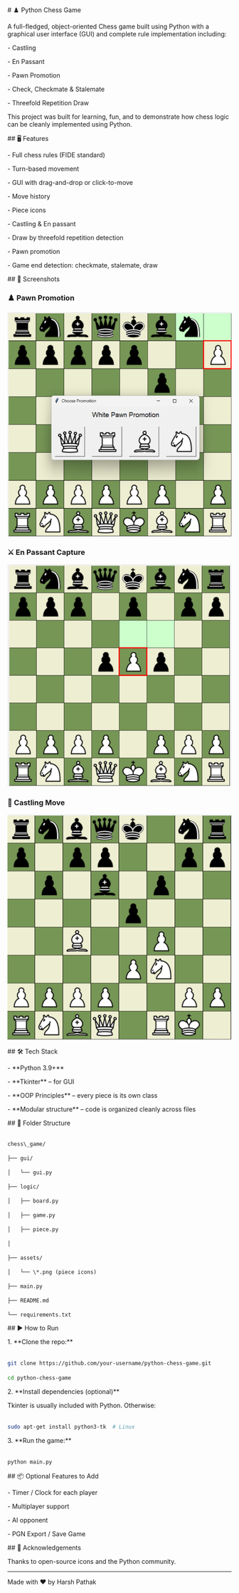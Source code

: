 \# ♟️ Python Chess Game



A full-fledged, object-oriented Chess game built using Python with a graphical user interface (GUI) and complete rule implementation including:



\- Castling

\- En Passant

\- Pawn Promotion

\- Check, Checkmate \& Stalemate

\- Threefold Repetition Draw



This project was built for learning, fun, and to demonstrate how chess logic can be cleanly implemented using Python.



\## 🖥️ Features



\- Full chess rules (FIDE standard)

\- Turn-based movement

\- GUI with drag-and-drop or click-to-move

\- Move history

\- Piece icons

\- Castling \& En passant

\- Draw by threefold repetition detection

\- Pawn promotion

\- Game end detection: checkmate, stalemate, draw



\## 📸 Screenshots



### ♟️ Pawn Promotion
![Pawn Promotion](assets/Promote_Pawn.png)

### ⚔️ En Passant Capture
![En Passant](assets/En-Passant.png)

### 🏰 Castling Move
![Castling](assets/Castling.png)



\## 🛠️ Tech Stack



\- \*\*Python 3.9+\*\*

\- \*\*Tkinter\*\* – for GUI

\- \*\*OOP Principles\*\* – every piece is its own class

\- \*\*Modular structure\*\* – code is organized cleanly across files



\## 📂 Folder Structure



```

chess\_game/

├── gui/

│   └── gui.py

├── logic/

│   ├── board.py

│   ├── game.py

│   ├── piece.py

│   

├── assets/

│   └── \*.png (piece icons)

├── main.py

├── README.md

└── requirements.txt

```



\## ▶️ How to Run



1\. \*\*Clone the repo:\*\*



```bash

git clone https://github.com/your-username/python-chess-game.git

cd python-chess-game

```



2\. \*\*Install dependencies (optional)\*\*



Tkinter is usually included with Python. Otherwise:



```bash

sudo apt-get install python3-tk  # Linux

```



3\. \*\*Run the game:\*\*



```bash

python main.py

```



\## 📦 Optional Features to Add



\- Timer / Clock for each player

\- Multiplayer support

\- AI opponent

\- PGN Export / Save Game


\## 🙌 Acknowledgements



Thanks to open-source icons and the Python community.



---



Made with ❤️ by Harsh Pathak

